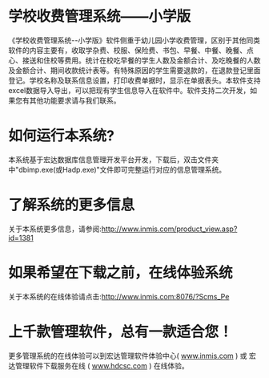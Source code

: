 # 学校收费管理系统——小学版

《学校收费管理系统--小学版》软件侧重于幼儿园小学收费管理，区别于其他同类软件的内容主要有，收取学杂费、校服、保险费、书包、早餐、中餐、晚餐、点心、接送和住校等费用。统计在校吃早餐的学生人数及金额合计、及吃晚餐的人数及金额合计、期间收款统计表等。有特殊原因的学生需要退款的，在退款登记里面登记。学校名称及联系信息设置，打印收费单据时，显示在单据表头。本软件支持excel数据导入导出，可以把现有学生信息导入在软件中。软件支持二次开发，如果您有其他功能要求请与我们联系。

# 如何运行本系统?

本系统基于宏达数据库信息管理开发平台开发，下载后，双击文件夹中"dbimp.exe(或Hadp.exe)"文件即可完整运行对应的信息管理系统。

# 了解系统的更多信息

关于本系统更多信息，请参阅:http://www.inmis.com/product_view.asp?id=1381

# 如果希望在下载之前，在线体验系统

关于本系统的在线体验请点击:http://www.inmis.com:8076/?Scms_Pe

# 上千款管理软件，总有一款适合您！

更多管理系统的在线体验可以到宏达管理软件体验中心( www.inmis.com ) 或 宏达管理软件下载服务在线 ( www.hdcsc.com ) 在线体验。

